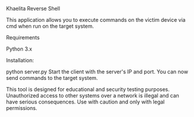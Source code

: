 Khaelita Reverse Shell

This application allows you to execute commands on the victim device via cmd when run on the target system.

Requirements

Python 3.x

Installation:

python server.py
Start the client with the server's IP and port.
You can now send commands to the target system.

This tool is designed for educational and security testing purposes. Unauthorized access to other systems over a network is illegal and can have serious consequences. Use with caution and only with legal permissions.
